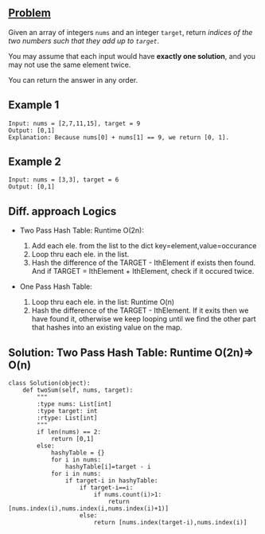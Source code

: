 ## [Problem](https://leetcode.com/problems/two-sum/)
Given an array of integers `nums` and an integer `target`, return *indices of the two numbers such that they add up to `target`*.

You may assume that each input would have **exactly one solution**, and you may not use the same element twice.

You can return the answer in any order.

## Example 1
```
Input: nums = [2,7,11,15], target = 9
Output: [0,1]
Explanation: Because nums[0] + nums[1] == 9, we return [0, 1].
```

## Example 2
```
Input: nums = [3,3], target = 6
Output: [0,1]
```

## Diff. approach Logics
- Two Pass Hash Table: Runtime O(2n):
  1. Add each ele. from the list to the dict key=element,value=occurance
  2. Loop thru each ele. in the list. 
  3. Hash the difference of the TARGET - IthElement if exists then found. And if TARGET = IthElement + IthElement, check if it occured twice.

- One Pass Hash Table:
    1. Loop thru each ele. in the list: Runtime O(n)
    2. Hash the difference of the TARGET - IthElement. If it exits then we have found it, otherwise we keep looping until we find the other part that hashes into an existing value on the map.

## Solution: Two Pass Hash Table: Runtime O(2n)=> O(n)
```python3
class Solution(object):
    def twoSum(self, nums, target):
        """
        :type nums: List[int]
        :type target: int
        :rtype: List[int]
        """
        if len(nums) == 2:
            return [0,1]
        else:
            hashyTable = {}
            for i in nums:
                hashyTable[i]=target - i
            for i in nums:
                if target-i in hashyTable:
                    if target-i==i:
                        if nums.count(i)>1:
                            return [nums.index(i),nums.index(i,nums.index(i)+1)]
                    else:
                        return [nums.index(target-i),nums.index(i)]
```

